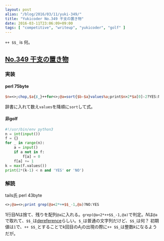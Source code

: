 ```yaml
---
layout: post
alias: "/blog/2016/03/11/yuki-349/"
title: "Yukicoder No.349 干支の置き物"
date: 2016-03-11T23:06:09+09:00
tags: [ "competitive", "writeup", "yukicoder", "golf" ]
---
```


`++ $$_` is 何。

## [No.349 干支の置き物](http://yukicoder.me/problems/924)

### 実装

#### perl 75byte

``` perl
$n=<>;chop,$a{$_}++for<>;@a=sort{$b-$a}values%a;print$n>2*$a[0]-2?YES:NO,$/
```

辞書に入れて数え`values`を降順に`sort`して式。

#### 非golf

``` python
#!/usr/bin/env python3
n = int(input())
f = {}
for _ in range(n):
    a = input()
    if a not in f:
        f[a] = 0
    f[a] += 1
k = max(f.values())
print(2*(k-1) < n and 'YES' or 'NO')
```

### 解読

tails氏 perl 43byte

``` perl
<>;@a=<>;print grep(@a<2*++$$_-1,@a)?NO:YES
```

1行目$N$は捨て、残りを配列`@a`に入れる。`grep(@a<2*++$$_-1,@a)`で判定。$N$は`@a`で取れて、`$$_`は[dereference](http://stackoverflow.com/questions/22619917/perl-var-two-dollar-signs-as-a-sigil)らしい。`$_`は普通の文字列だけど、`$$_`は何？ 初期値は`1`で、`++ $$_`とすることで$k$回目の$A_i$の出現の際に`++ $$_`は整数$k$になるようだが。
